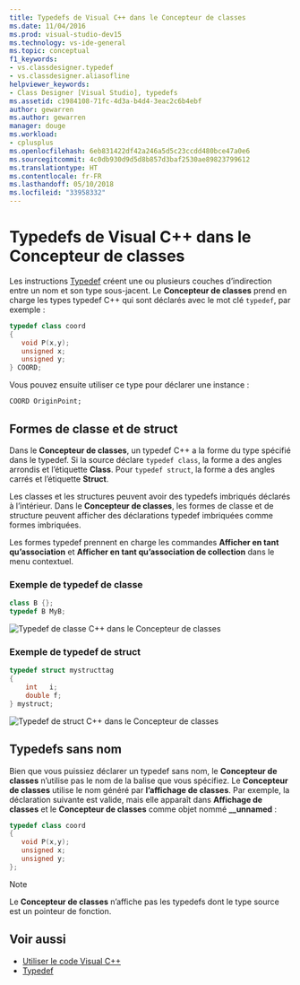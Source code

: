 ```yaml
---
title: Typedefs de Visual C++ dans le Concepteur de classes
ms.date: 11/04/2016
ms.prod: visual-studio-dev15
ms.technology: vs-ide-general
ms.topic: conceptual
f1_keywords:
- vs.classdesigner.typedef
- vs.classdesigner.aliasofline
helpviewer_keywords:
- Class Designer [Visual Studio], typedefs
ms.assetid: c1984108-71fc-4d3a-b4d4-3eac2c6b4ebf
author: gewarren
ms.author: gewarren
manager: douge
ms.workload:
- cplusplus
ms.openlocfilehash: 6eb831422df42a246a5d5c23ccdd480bce47a0e6
ms.sourcegitcommit: 4c0db930d9d5d8b857d3baf2530ae89823799612
ms.translationtype: HT
ms.contentlocale: fr-FR
ms.lasthandoff: 05/10/2018
ms.locfileid: "33958332"
---
```

# <a name="visual-c-typedefs-in-class-designer"></a>Typedefs de Visual C++ dans le Concepteur de classes

Les instructions [Typedef](/cpp/cpp/aliases-and-typedefs-cpp#typedefs) créent une ou plusieurs couches d’indirection entre un nom et son type sous-jacent. Le **Concepteur de classes** prend en charge les types typedef C++ qui sont déclarés avec le mot clé `typedef`, par exemple :

```cpp
typedef class coord
{
   void P(x,y);
   unsigned x;
   unsigned y;
} COORD;
```

Vous pouvez ensuite utiliser ce type pour déclarer une instance :

`COORD OriginPoint;`

## <a name="class-and-struct-shapes"></a>Formes de classe et de struct

Dans le **Concepteur de classes**, un typedef C++ a la forme du type spécifié dans le typedef. Si la source déclare `typedef class`, la forme a des angles arrondis et l’étiquette **Class**. Pour `typedef struct`, la forme a des angles carrés et l’étiquette **Struct**.

Les classes et les structures peuvent avoir des typedefs imbriqués déclarés à l’intérieur. Dans le **Concepteur de classes**, les formes de classe et de structure peuvent afficher des déclarations typedef imbriquées comme formes imbriquées.

Les formes typedef prennent en charge les commandes **Afficher en tant qu’association** et **Afficher en tant qu’association de collection** dans le menu contextuel.

### <a name="class-typedef-example"></a>Exemple de typedef de classe

```cpp
class B {};
typedef B MyB;
```

![Typedef de classe C++ dans le Concepteur de classes](media/cpp-class-typedef.png)

### <a name="struct-typedef-example"></a>Exemple de typedef de struct

```cpp
typedef struct mystructtag
{
    int   i;
    double f;
} mystruct;
```

![Typedef de struct C++ dans le Concepteur de classes](media/cpp-struct-typedef.png)

## <a name="unnamed-typedefs"></a>Typedefs sans nom

Bien que vous puissiez déclarer un typedef sans nom, le **Concepteur de classes** n’utilise pas le nom de la balise que vous spécifiez. Le **Concepteur de classes** utilise le nom généré par **l’affichage de classes**. Par exemple, la déclaration suivante est valide, mais elle apparaît dans **Affichage de classes** et le **Concepteur de classes** comme objet nommé **__unnamed** :

```cpp
typedef class coord
{
   void P(x,y);
   unsigned x;
   unsigned y;
};
```

> [!NOTE]
> Le **Concepteur de classes** n’affiche pas les typedefs dont le type source est un pointeur de fonction.

## <a name="see-also"></a>Voir aussi

- [Utiliser le code Visual C++](working-with-visual-cpp-code.md)
- [Typedef](/cpp/cpp/aliases-and-typedefs-cpp#typedefs)